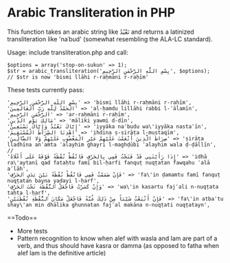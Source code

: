Arabic Transliteration in PHP
==========================

This function takes an arabic string like نَعْبُدُ and returns a latinized transliteration like 'naʿbud' (somewhat resembling the ALA-LC standard).

Usage: include transliteration.php and call:

```
$options = array('stop-on-sukun' => 1);
$str = arabic_transliteration('بِسْمِ اللَّهِ الرَّحْمَنِ الرَّحِيمِ', $options);
// $str is now 'bismi llāhi r-raḥmāni r-raḥīm'
```

These tests currently pass:

```
'بِسْمِ اللَّهِ الرَّحْمَنِ الرَّحِيمِ' => 'bismi llāhi r-raḥmāni r-raḥīm',
'الْحَمْدُ لِلَّهِ رَبِّ الْعَالَمِينَ' => 'al-ḥamdu lillāhi rabbi l-ʿālamīn',
'الرَّحْمَنِ الرَّحِيمِ' => 'ar-raḥmāni r-raḥīm',
'مَالِكِ يَوْمِ الدِّينِ' => 'māliki yawmi d-dīn',
'إِيَّاكَ نَعْبُدُ وَإِيَّاكَ نَسْتَعِينُ' => 'iyyāka naʿbudu wa\'iyyāka nastaʿīn',
'اهْدِنَا الصِّرَاطَ الْمُسْتَقِيمَ' => 'ihdina ṣ-ṣirāṭa l-mustaqīm',
'صِرَاطَ الَّذِينَ أَنْعَمْتَ عَلَيْهِمْ غَيْرِ الْمَغْضُوبِ عَلَيْهِمْ وَلا الضَّالِّينَ' => 'ṣirāṭa lladhīna anʿamta ʿalayhim ghayri l-maghḍūbi ʿalayhim wala ḍ-ḍāllīn',
//
'إِذَا رَأَيْتَنِي قَدْ فَتَحْتُ فَمِي بِالحَرْفِ فَانْقُطْ نُقْطَةً فَوْقَهُ عَلَى أَعْلَاهُ' => 'idhā ra\'aytanī qad fataḥtu famī bil-ḥarfi fanquṭ nuqṭatan fawqahu ʿalā aʿlāh',
'فَإِنْ ضَمَمْتُ فَمِي فَانْقُطْ نُقْطَةً بَيْنَ يَدَيِ ٱلحَرْفِ' => 'fa\'in ḍamamtu famī fanquṭ nuqṭatan bayna yadayi l-ḥarf',
'وَإِنْ كَسَرْتُ فَاجْعَلْ ٱلنُّقْطَةَ تَحْتَ ٱلحَرْفِ' => 'wa\'in kasartu fajʿali n-nuqṭata taḥta l-ḥarf',
'فَإِنْ أَتْبَعْتُ شَيْئاً مِنْ ذَلِكَ غُنَّةً فَاجْعَلْ مَكَانَ ٱلنُّقْطَةِ نُقْطَتَيْنِ' => 'fa\'in atbaʿtu shay\'an min dhālika ghunnatan fajʿal makāna n-nuqṭati nuqṭatayn',
```

==Todo==

* More tests
* Pattern recognition to know when alef with wasla and lam are part of a verb, and thus should have kasra or damma (as opposed to fatha when alef lam is the definitive article)